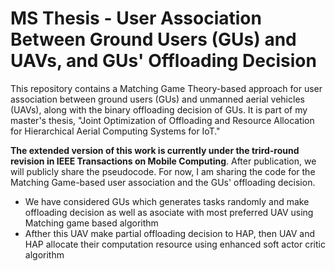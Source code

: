 # MS Thesis - User Association Between Ground Users (GUs) and UAVs, and GUs' Offloading Decision
This repository contains a Matching Game Theory-based approach for user association between ground users (GUs) and unmanned aerial vehicles (UAVs), along with the binary offloading decision of GUs. It is part of my master's thesis, "Joint Optimization of Offloading and Resource Allocation for Hierarchical Aerial Computing Systems for IoT."

**The extended version of this work is currently under the trird-round revision in IEEE Transactions on Mobile Computing**. After publication, we will publicly share the pseudocode. For now, I am sharing the code for the Matching Game-based user association and the GUs' offloading decision.

* We have considered GUs which generates tasks randomly and make offloading decision as well as asociate with most preferred UAV using Matching game based algorithm
* Afther this UAV make partial offloading decision to HAP, then UAV and HAP allocate their computation resource using enhanced soft actor critic algorithm

